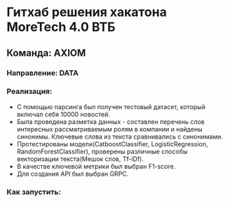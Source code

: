 # Гитхаб решения хакатона MoreTech 4.0 ВТБ 

## Команда: AXIOM

### Направление: DATA

### Реализация: 
- С помощью парсинга был получен тестовый датасет, который включал себя 10000 новостей.
- Была проведена разметка данных - составлен перечень слов интересных рассматриваемым ролям в компании и найдены синонимы. Ключевые слова из текста сравнивались с синонимами.
- Протестированы модели(CatboostClassifier, LogisticRegression, RandomForestClassifier), проверены различные способы векторизации текста(Мешок слов, Tf-iDf).
- В качестве ключевой метрики был выбран F1-score.
- Для создания API был выбран GRPC.

### Как запустить: 






